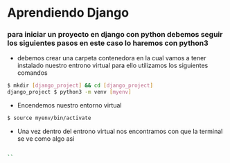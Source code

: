 # Aprendiendo Django
### para iniciar un proyecto en django con python debemos seguir los siguientes pasos en este caso lo haremos con python3
* debemos crear una carpeta contenedora en la cual vamos a tener instalado nuestro entrono virtual para ello utilizamos los siguientes comandos
```sh
$ mkdir [django_project] && cd [django_project]
django_project $ python3 -m venv [myenv]
```
* Encendemos nuestro entorno virtual
```sh
$ source myenv/bin/activate
```

* Una vez dentro del entrono virtual nos encontramos con que la terminal se ve como algo asi
```sh

``
